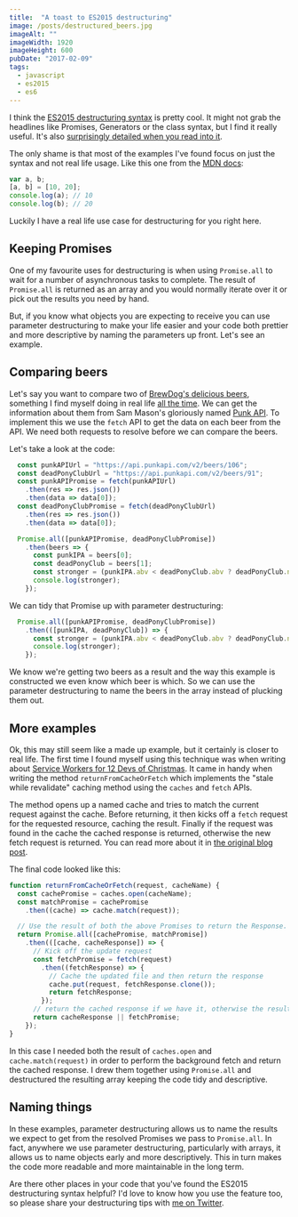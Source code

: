 ```yaml
---
title:  "A toast to ES2015 destructuring"
image: /posts/destructured_beers.jpg
imageAlt: ""
imageWidth: 1920
imageHeight: 600
pubDate: "2017-02-09"
tags:
  - javascript
  - es2015
  - es6
---
```


I think the [ES2015 destructuring syntax](https://developer.mozilla.org/en/docs/Web/JavaScript/Reference/Operators/Destructuring_assignment) is pretty cool. It might not grab the headlines like Promises, Generators or the class syntax, but I find it really useful. It's also [surprisingly detailed when you read into it](http://exploringjs.com/es6/ch_destructuring.html).

The only shame is that most of the examples I've found focus on just the syntax and not real life usage. Like this one from the [MDN docs](https://developer.mozilla.org/en/docs/Web/JavaScript/Reference/Operators/Destructuring_assignment):

```javascript
var a, b;
[a, b] = [10, 20];
console.log(a); // 10
console.log(b); // 20
```

Luckily I have a real life use case for destructuring for you right here.

## Keeping Promises

One of my favourite uses for destructuring is when using `Promise.all` to wait for a number of asynchronous tasks to complete. The result of `Promise.all` is returned as an array and you would normally iterate over it or pick out the results you need by hand.

But, if you know what objects you are expecting to receive you can use parameter destructuring to make your life easier and your code both prettier and more descriptive by naming the parameters up front. Let's see an example.

## Comparing beers

Let's say you want to compare two of [BrewDog's delicious beers](https://www.brewdog.com/beer/headliners), something I find myself doing in real life [all the time](https://untappd.com/user/philnash). We can get the information about them from Sam Mason's gloriously named [Punk API](https://punkapi.com/). To implement this we use the `fetch` API to get the data on each beer from the API. We need both requests to resolve before we can compare the beers.

Let's take a look at the code:

```javascript
  const punkAPIUrl = "https://api.punkapi.com/v2/beers/106";
  const deadPonyClubUrl = "https://api.punkapi.com/v2/beers/91";
  const punkAPIPromise = fetch(punkAPIUrl)
    .then(res => res.json())
    .then(data => data[0]);
  const deadPonyClubPromise = fetch(deadPonyClubUrl)
    .then(res => res.json())
    .then(data => data[0]);

  Promise.all([punkAPIPromise, deadPonyClubPromise])
    .then(beers => {
      const punkIPA = beers[0];
      const deadPonyClub = beers[1];
      const stronger = (punkIPA.abv < deadPonyClub.abv ? deadPonyClub.name : punkIPA.name) + " is stronger";
      console.log(stronger);
    });
```

We can tidy that Promise up with parameter destructuring:

```javascript
  Promise.all([punkAPIPromise, deadPonyClubPromise])
    .then(([punkIPA, deadPonyClub]) => {
      const stronger = (punkIPA.abv < deadPonyClub.abv ? deadPonyClub.name : punkIPA.name) + " is stronger";
      console.log(stronger);
    });
```

We know we're getting two beers as a result and the way this example is constructed we even know which beer is which. So we can use the parameter destructuring to name the beers in the array instead of plucking them out.

## More examples

Ok, this may still seem like a made up example, but it certainly is closer to real life. The first time I found myself using this technique was when writing about [Service Workers for 12 Devs of Christmas](http://12devsofxmas.co.uk/2016/01/day-9-service-worker-santas-little-performance-helper/). It came in handy when writing the method `returnFromCacheOrFetch` which implements the "stale while revalidate" caching method using the `caches` and `fetch` APIs.

The method opens up a named cache and tries to match the current request against the cache. Before returning, it then kicks off a `fetch` request for the requested resource, caching the result. Finally if the request was found in the cache the cached response is returned, otherwise the new fetch request is returned. You can read more about it in [the original blog post](http://12devsofxmas.co.uk/2016/01/day-9-service-worker-santas-little-performance-helper/).

The final code looked like this:

```javascript
function returnFromCacheOrFetch(request, cacheName) {
  const cachePromise = caches.open(cacheName);
  const matchPromise = cachePromise
    .then((cache) => cache.match(request));

  // Use the result of both the above Promises to return the Response. Promise.all returns an array, but we destructure that in the callback.
  return Promise.all([cachePromise, matchPromise])
    .then(([cache, cacheResponse]) => {
      // Kick off the update request
      const fetchPromise = fetch(request)
        .then((fetchResponse) => {
          // Cache the updated file and then return the response
          cache.put(request, fetchResponse.clone());
          return fetchResponse;
        });
      // return the cached response if we have it, otherwise the result of the fetch.
      return cacheResponse || fetchPromise;
    });
}
```

In this case I needed both the result of `caches.open` and `cache.match(request)` in order to perform the background fetch and return the cached response. I drew them together using `Promise.all` and destructured the resulting array keeping the code tidy and descriptive.

## Naming things

In these examples, parameter destructuring allows us to name the results we expect to get from the resolved Promises we pass to `Promise.all`. In fact, anywhere we use parameter destructuring, particularly with arrays, it allows us to name objects early and more descriptively. This in turn makes the code more readable and more maintainable in the long term.

Are there other places in your code that you've found the ES2015 destructuring syntax helpful? I'd love to know how you use the feature too, so please share your destructuring tips with [me on Twitter](https://twitter.com/philnash).
